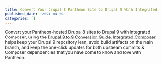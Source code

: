 ```yaml
---
title: Convert Your Drupal 8 Pantheon Site to Drupal 9 With Integrated Composer
published_date: "2021-04-01"
categories: []
---
```

Convert your Pantheon-hosted Drupal 8 sites to Drupal 9 with Integrated Composer, using the [Drupal 8 to 9 Conversion Guide](/guides/drupal-hosted). [Integrated Composer](/guides/integrated-composer) helps keep your Drupal 9 repository lean, avoid build artifacts on the main branch, and keep the one-click updates for both upstream commits & Composer dependencies that you have come to know and love with Pantheon.
